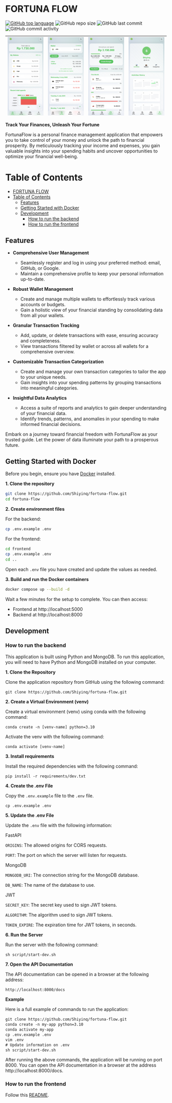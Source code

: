 # FORTUNA FLOW
[![GitHub top language](https://img.shields.io/github/languages/top/Shiyinq/fortuna-flow)](https://github.com/Shiyinq/fortuna-flow)
![GitHub repo size](https://img.shields.io/github/repo-size/Shiyinq/fortuna-flow)
![GitHub last commit](https://img.shields.io/github/last-commit/Shiyinq/fortuna-flow)
![GitHub commit activity](https://img.shields.io/github/commit-activity/w/Shiyinq/fortuna-flow)


| ![Gambar 1](docs/images/home.png) | ![Gambar 2](docs/images/transactions.png) | ![Gambar 3](docs/images/budgets.png) | ![Gambar 4](docs/images/profile.png) |
|:---:|:---:|:---:|:---:|

**Track Your Finances, Unleash Your Fortune**

FortunaFlow is a personal finance management application that empowers you to take control of your money and unlock the path to financial prosperity. By meticulously tracking your income and expenses, you gain valuable insights into your spending habits and uncover opportunities to optimize your financial well-being.

# Table of Contents
- [FORTUNA FLOW](#fortuna-flow)
- [Table of Contents](#table-of-contents)
  - [Features](#features)
  - [Getting Started with Docker](#getting-started-with-docker)
  - [Development](#development)
    - [How to run the backend](#how-to-run-the-backend)
    - [How to run the frontend](#how-to-run-the-frontend)

## Features
* **Comprehensive User Management**
  * Seamlessly register and log in using your preferred method: email, GitHub, or Google.
  * Maintain a comprehensive profile to keep your personal information up-to-date.

* **Robust Wallet Management**
  * Create and manage multiple wallets to effortlessly track various accounts or budgets.
  * Gain a holistic view of your financial standing by consolidating data from all your wallets.

* **Granular Transaction Tracking**
  * Add, update, or delete transactions with ease, ensuring accuracy and completeness.
  * View transactions filtered by wallet or across all wallets for a comprehensive overview.

* **Customizable Transaction Categorization**
  * Create and manage your own transaction categories to tailor the app to your unique needs.
  * Gain insights into your spending patterns by grouping transactions into meaningful categories.

* **Insightful Data Analytics**
  * Access a suite of reports and analytics to gain deeper understanding of your financial data.
  * Identify trends, patterns, and anomalies in your spending to make informed financial decisions.

Embark on a journey toward financial freedom with FortunaFlow as your trusted guide. Let the power of data illuminate your path to a prosperous future.


## Getting Started with Docker

Before you begin, ensure you have [Docker](https://docs.docker.com/engine/install/) installed.

**1. Clone the repository**
```bash
git clone https://github.com/Shiyinq/fortuna-flow.git
cd fortuna-flow
```

**2. Create environment files**

For the backend:
```bash
cp .env.example .env
```

For the frontend:
```bash
cd frontend
cp .env.example .env
cd ..
```

Open each `.env` file you have created and update the values as needed.

**3. Build and run the Docker containers**
```bash
docker compose up --build -d
```
Wait a few minutes for the setup to complete. You can then access:
- Frontend at http://localhost:5000
- Backend at http://localhost:8000

## Development

### How to run the backend

This application is built using Python and MongoDB. To run this application, you will need to have Python and MongoDB installed on your computer.

**1. Clone the Repository**

Clone the application repository from GitHub using the following command:

```
git clone https://github.com/Shiyinq/fortuna-flow.git
```

**2. Create a Virtual Environment (venv)**

Create a virtual environment (venv) using conda with the following command:

```
conda create -n [venv-name] python=3.10
```

Activate the venv with the following command:

```
conda activate [venv-name]
```

**3. Install requirements**

Install the required dependencies with the following command:

```
pip install -r requirements/dev.txt
```

**4. Create the .env File**

Copy the `.env.example` file to the `.env` file.

```
cp .env.example .env
```

**5. Update the .env File**

Update the `.env` file with the following information:

FastAPI

`ORIGINS`: The allowed origins for CORS requests.

`PORT`: The port on which the server will listen for requests.

MongoDB

`MONGODB_URI`: The connection string for the MongoDB database.

`DB_NAME`: The name of the database to use.

JWT

`SECRET_KEY`: The secret key used to sign JWT tokens.

`ALGORITHM`: The algorithm used to sign JWT tokens.

`TOKEN_EXPIRE`: The expiration time for JWT tokens, in seconds.

**6. Run the Server**

Run the server with the following command:

```
sh script/start-dev.sh
```

**7. Open the API Documentation**

The API documentation can be opened in a browser at the following address:

```
http://localhost:8000/docs
```

**Example**

Here is a full example of commands to run the application:

```
git clone https://github.com/Shiyinq/fortuna-flow.git
conda create -n my-app python=3.10
conda activate my-app
cp .env.example .env
vim .env
# Update information on .env
sh script/start-dev.sh
```

After running the above commands, the application will be running on port 8000. You can open the API documentation in a browser at the address http://localhost:8000/docs.

### How to run the frontend
Follow this [README](/frontend/README.md).